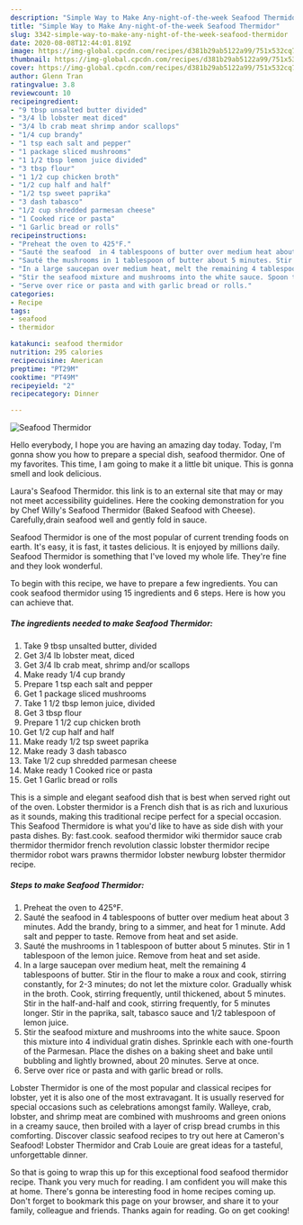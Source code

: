 ```yaml
---
description: "Simple Way to Make Any-night-of-the-week Seafood Thermidor"
title: "Simple Way to Make Any-night-of-the-week Seafood Thermidor"
slug: 3342-simple-way-to-make-any-night-of-the-week-seafood-thermidor
date: 2020-08-08T12:44:01.819Z
image: https://img-global.cpcdn.com/recipes/d381b29ab5122a99/751x532cq70/seafood-thermidor-recipe-main-photo.jpg
thumbnail: https://img-global.cpcdn.com/recipes/d381b29ab5122a99/751x532cq70/seafood-thermidor-recipe-main-photo.jpg
cover: https://img-global.cpcdn.com/recipes/d381b29ab5122a99/751x532cq70/seafood-thermidor-recipe-main-photo.jpg
author: Glenn Tran
ratingvalue: 3.8
reviewcount: 10
recipeingredient:
- "9 tbsp unsalted butter divided"
- "3/4 lb lobster meat diced"
- "3/4 lb crab meat shrimp andor scallops"
- "1/4 cup brandy"
- "1 tsp each salt and pepper"
- "1 package sliced mushrooms"
- "1 1/2 tbsp lemon juice divided"
- "3 tbsp flour"
- "1 1/2 cup chicken broth"
- "1/2 cup half and half"
- "1/2 tsp sweet paprika"
- "3 dash tabasco"
- "1/2 cup shredded parmesan cheese"
- "1 Cooked rice or pasta"
- "1 Garlic bread or rolls"
recipeinstructions:
- "Preheat the oven to 425°F."
- "Sauté the seafood  in 4 tablespoons of butter over medium heat about 3 minutes. Add the brandy, bring to a simmer, and heat for 1 minute. Add salt and pepper to taste. Remove from heat and set aside."
- "Sauté the mushrooms in 1 tablespoon of butter about 5 minutes. Stir in 1 tablespoon of the lemon juice. Remove from heat and set aside."
- "In a large saucepan over medium heat, melt the remaining 4 tablespoons of butter. Stir in the flour to make a roux and cook, stirring constantly, for 2-3 minutes; do not let the mixture color. Gradually whisk in the broth. Cook, stirring frequently, until thickened, about 5 minutes. Stir in the half-and-half and cook, stirring frequently, for 5 minutes longer. Stir in the paprika, salt, tabasco sauce and 1/2 tablespoon of lemon juice."
- "Stir the seafood mixture and mushrooms into the white sauce. Spoon this mixture into 4 individual gratin dishes. Sprinkle each with one-fourth of the Parmesan. Place the dishes on a baking sheet and bake until bubbling and lightly browned, about 20 minutes. Serve at once."
- "Serve over rice or pasta and with garlic bread or rolls."
categories:
- Recipe
tags:
- seafood
- thermidor

katakunci: seafood thermidor 
nutrition: 295 calories
recipecuisine: American
preptime: "PT29M"
cooktime: "PT49M"
recipeyield: "2"
recipecategory: Dinner

---
```



![Seafood Thermidor](https://img-global.cpcdn.com/recipes/d381b29ab5122a99/751x532cq70/seafood-thermidor-recipe-main-photo.jpg)

Hello everybody, I hope you are having an amazing day today. Today, I'm gonna show you how to prepare a special dish, seafood thermidor. One of my favorites. This time, I am going to make it a little bit unique. This is gonna smell and look delicious.

Laura&#39;s Seafood Thermidor. this link is to an external site that may or may not meet accessibility guidelines. Here the cooking demonstration for you by Chef Willy&#39;s Seafood Thermidor (Baked Seafood with Cheese). Carefully,drain seafood well and gently fold in sauce.

Seafood Thermidor is one of the most popular of current trending foods on earth. It's easy, it is fast, it tastes delicious. It is enjoyed by millions daily. Seafood Thermidor is something that I've loved my whole life. They're fine and they look wonderful.


To begin with this recipe, we have to prepare a few ingredients. You can cook seafood thermidor using 15 ingredients and 6 steps. Here is how you can achieve that.

<!--inarticleads1-->

##### The ingredients needed to make Seafood Thermidor:

1. Take 9 tbsp unsalted butter, divided
1. Get 3/4 lb lobster meat, diced
1. Get 3/4 lb crab meat, shrimp and/or scallops
1. Make ready 1/4 cup brandy
1. Prepare 1 tsp each salt and pepper
1. Get 1 package sliced mushrooms
1. Take 1 1/2 tbsp lemon juice, divided
1. Get 3 tbsp flour
1. Prepare 1 1/2 cup chicken broth
1. Get 1/2 cup half and half
1. Make ready 1/2 tsp sweet paprika
1. Make ready 3 dash tabasco
1. Take 1/2 cup shredded parmesan cheese
1. Make ready 1 Cooked rice or pasta
1. Get 1 Garlic bread or rolls


This is a simple and elegant seafood dish that is best when served right out of the oven. Lobster thermidor is a French dish that is as rich and luxurious as it sounds, making this traditional recipe perfect for a special occasion. This Seafood Thermidore is what you&#39;d like to have as side dish with your pasta dishes. By: fast.cook. seafood thermidor wiki thermidor sauce crab thermidor thermidor french revolution classic lobster thermidor recipe thermidor robot wars prawns thermidor lobster newburg lobster thermidor recipe. 

<!--inarticleads2-->

##### Steps to make Seafood Thermidor:

1. Preheat the oven to 425°F.
1. Sauté the seafood  in 4 tablespoons of butter over medium heat about 3 minutes. Add the brandy, bring to a simmer, and heat for 1 minute. Add salt and pepper to taste. Remove from heat and set aside.
1. Sauté the mushrooms in 1 tablespoon of butter about 5 minutes. Stir in 1 tablespoon of the lemon juice. Remove from heat and set aside.
1. In a large saucepan over medium heat, melt the remaining 4 tablespoons of butter. Stir in the flour to make a roux and cook, stirring constantly, for 2-3 minutes; do not let the mixture color. Gradually whisk in the broth. Cook, stirring frequently, until thickened, about 5 minutes. Stir in the half-and-half and cook, stirring frequently, for 5 minutes longer. Stir in the paprika, salt, tabasco sauce and 1/2 tablespoon of lemon juice.
1. Stir the seafood mixture and mushrooms into the white sauce. Spoon this mixture into 4 individual gratin dishes. Sprinkle each with one-fourth of the Parmesan. Place the dishes on a baking sheet and bake until bubbling and lightly browned, about 20 minutes. Serve at once.
1. Serve over rice or pasta and with garlic bread or rolls.


Lobster Thermidor is one of the most popular and classical recipes for lobster, yet it is also one of the most extravagant. It is usually reserved for special occasions such as celebrations amongst family. Walleye, crab, lobster, and shrimp meat are combined with mushrooms and green onions in a creamy sauce, then broiled with a layer of crisp bread crumbs in this comforting. Discover classic seafood recipes to try out here at Cameron&#39;s Seafood! Lobster Thermidor and Crab Louie are great ideas for a tasteful, unforgettable dinner. 

So that is going to wrap this up for this exceptional food seafood thermidor recipe. Thank you very much for reading. I am confident you will make this at home. There's gonna be interesting food in home recipes coming up. Don't forget to bookmark this page on your browser, and share it to your family, colleague and friends. Thanks again for reading. Go on get cooking!
